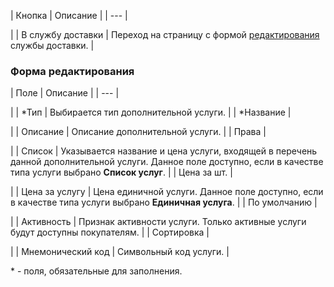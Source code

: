 | Кнопка | Описание |
| --- |

|
| В службу доставки | Переход на страницу с формой [редактирования](/user_help/store/sale/settings/delivery/sale_delivery_service_edit.php) службы доставки. |

### Форма редактирования

| Поле | Описание |
| --- |

|
| \*Тип | Выбирается тип дополнительной услуги. |
| \*Название |

|
| Описание | Описание дополнительной услуги. |
| Права |

|
| Список | Указывается название и цена услуги, входящей в перечень данной дополнительной услуги.   Данное поле доступно, если в качестве типа услуги выбрано **Список услуг**. |
| Цена за шт. |

|
| Цена за услугу | Цена единичной услуги.    Данное поле доступно, если в качестве типа услуги выбрано **Единичная услуга**. |
| По умолчанию |

|
| Активность | Признак активности услуги. Только активные услуги будут доступны покупателям. |
| Сортировка |

|
| Мнемонический код | Символьный код услуги. |

\* - поля, обязательные для заполнения.

<!--
<h4>Кнопки управления

| Кнопка | Описание |
| --- |

|
| Сохранить | Сохранение внесённых изменений. Переход на страницу с формой [редактирования](/user_help/store/sale/settings/delivery/sale_delivery_service_edit.php) службы доставки. |
| Применить |